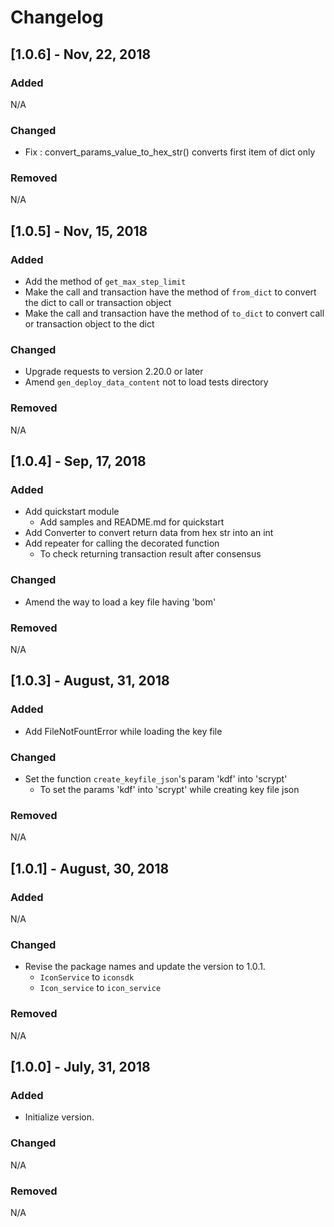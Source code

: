# Changelog


## [1.0.6] -  Nov, 22, 2018
### Added
N/A

### Changed
- Fix : convert_params_value_to_hex_str() converts first item of dict only

### Removed
N/A


## [1.0.5] -  Nov, 15, 2018
### Added
- Add the method of `get_max_step_limit`
- Make the call and transaction have the method of `from_dict` to convert the dict to call or transaction object
- Make the call and transaction have the method of `to_dict` to convert call or transaction object to the dict

### Changed
- Upgrade requests to version 2.20.0 or later
- Amend `gen_deploy_data_content` not to load tests directory

### Removed
N/A


## [1.0.4] -  Sep, 17, 2018
### Added
- Add quickstart module
    - Add samples and README.md for quickstart
- Add Converter to convert return data from hex str into an int
- Add repeater for calling the decorated function
    - To check returning transaction result after consensus

### Changed
- Amend the way to load a key file having 'bom'

### Removed
N/A


## [1.0.3] -  August, 31, 2018
### Added
- Add FileNotFountError while loading the key file

### Changed
- Set the function `create_keyfile_json`'s param 'kdf' into 'scrypt'
    - To set the params 'kdf' into 'scrypt' while creating key file json

### Removed
N/A


## [1.0.1] -  August, 30, 2018
### Added
N/A

### Changed
- Revise the package names and update the version to 1.0.1.
    - `IconService` to `iconsdk`
    - `Icon_service` to `icon_service`

### Removed
N/A


## [1.0.0] -  July, 31, 2018
### Added
 - Initialize version.

### Changed
N/A

### Removed
N/A





